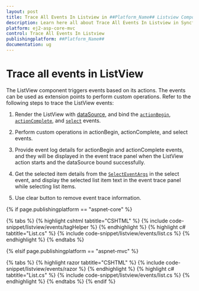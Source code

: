 ```yaml
---
layout: post
title: Trace All Events In Listview in ##Platform_Name## Listview Component
description: Learn here all about Trace All Events In Listview in Syncfusion ##Platform_Name## Listview component and more.
platform: ej2-asp-core-mvc
control: Trace All Events In Listview
publishingplatform: ##Platform_Name##
documentation: ug
---
```


# Trace all events in ListView

The ListView component triggers events based on its actions. The events can be used as extension points to perform
custom operations. Refer to the following steps to trace the ListView events:

1. Render the ListView with
[dataSource](https://ej2.syncfusion.com/documentation/api/list-view/#datasource), and
bind the [`actionBegin`](https://ej2.syncfusion.com/documentation/api/list-view/#actionbegin),
[`actionComplete`](https://ej2.syncfusion.com/documentation/api/list-view/#actioncomplete),
and [`select`](https://ej2.syncfusion.com/documentation/api/list-view/#select) events.

2. Perform custom operations in actionBegin, actionComplete, and select events.

3. Provide event log details for actionBegin and actionComplete events, and they will be displayed in the event trace panel
when the ListView action starts and the dataSource bound successfully.

4. Get the selected item details from the
[`SelectEventArgs`](https://ej2.syncfusion.com/documentation/api/list-view/selectEventArgs/) in the
select event, and display the selected list item text in the event trace panel while selecting list items.

5. Use clear button to remove event trace information.

{% if page.publishingplatform == "aspnet-core" %}

{% tabs %}
{% highlight cshtml tabtitle="CSHTML" %}
{% include code-snippet/listview/events/tagHelper %}
{% endhighlight %}
{% highlight c# tabtitle="List.cs" %}
{% include code-snippet/listview/events/list.cs %}
{% endhighlight %}
{% endtabs %}

{% elsif page.publishingplatform == "aspnet-mvc" %}

{% tabs %}
{% highlight razor tabtitle="CSHTML" %}
{% include code-snippet/listview/events/razor %}
{% endhighlight %}
{% highlight c# tabtitle="List.cs" %}
{% include code-snippet/listview/events/list.cs %}
{% endhighlight %}
{% endtabs %}
{% endif %}

